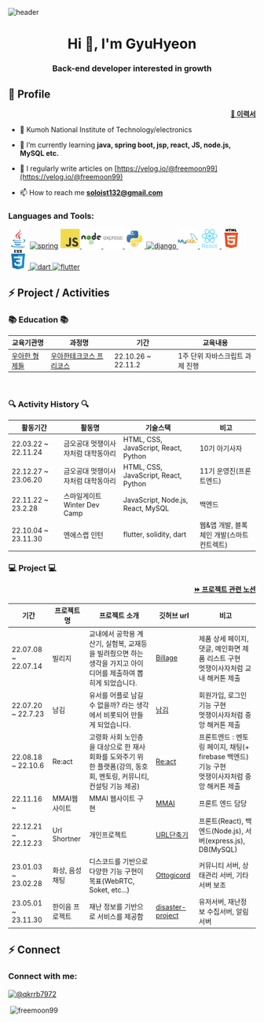 ![header](https://capsule-render.vercel.app/api?type=waving&color=auto&height=300&section=header&text=GyuHyeon%20Park&fontSize=90)
<h1 align="center">Hi 👋, I'm GyuHyeon</h1>
<h3 align="center">Back-end developer interested in growth</h3>

## 👋 Profile
<div align="right">
<a href="https://kyuhyun.notion.site/7f40a182707f409989f4ee9b77f1f25f?pvs=4"><b>📃 이력서</b></a>
</div>


- 🏫 Kumoh National Institute of Technology/electronics

- 🌱 I’m currently learning **java, spring boot, jsp, react, JS, node.js, MySQL etc.**

- 📝 I regularly write articles on [https://velog.io/@freemoon99](https://velog.io/@freemoon99)

- 📫 How to reach me **soloist132@gmail.com**

<h3 align="left">Languages and Tools:</h3>
<p align="left">
<a href="https://www.java.com" target="_blank" rel="noreferrer"><img src="https://raw.githubusercontent.com/devicons/devicon/master/icons/java/java-original.svg" alt="java" width="40" height="40" /></a> 
<a href="https://spring.io/" target="_blank" rel="noreferrer"> <img src="https://www.vectorlogo.zone/logos/springio/springio-icon.svg" alt="spring" width="40" height="40" /></a>
<a href="https://developer.mozilla.org/en-US/docs/Web/JavaScript" target="_blank" rel="noreferrer"> <img src="https://raw.githubusercontent.com/devicons/devicon/master/icons/javascript/javascript-original.svg"  alt="javascript" width="40" height="40" /> </a> 
<a href="https://nodejs.org" target="_blank" rel="noreferrer"> <img src="https://raw.githubusercontent.com/devicons/devicon/master/icons/nodejs/nodejs-original-wordmark.svg" alt="nodejs" width="40" height="40" /> </a> 
<a href="https://expressjs.com" target="_blank" rel="noreferrer"> <img src="https://raw.githubusercontent.com/devicons/devicon/master/icons/express/express-original-wordmark.svg" alt="express" width="40" height="40" /> </a> 
<a href="https://www.python.org" target="_blank" rel="noreferrer"> <img src="https://raw.githubusercontent.com/devicons/devicon/master/icons/python/python-original.svg" alt="python" width="40" height="40" /> </a> 
<a href="https://www.djangoproject.com/" target="_blank" rel="noreferrer"> <img src="https://cdn.worldvectorlogo.com/logos/django.svg" alt="django" width="40" height="40" /> </a> 
<a href="https://www.mysql.com/" target="_blank" rel="noreferrer"> <img src="https://raw.githubusercontent.com/devicons/devicon/master/icons/mysql/mysql-original-wordmark.svg" alt="mysql" width="40" height="40" /> </a> 
<a href="https://reactjs.org/" target="_blank" rel="noreferrer"> <img src="https://raw.githubusercontent.com/devicons/devicon/master/icons/react/react-original-wordmark.svg" alt="react" width="40" height="40" /> </a> 
<a href="https://www.w3.org/html/" target="_blank" rel="noreferrer"> <img src="https://raw.githubusercontent.com/devicons/devicon/master/icons/html5/html5-original-wordmark.svg" alt="html5" width="40" height="40" /> </a> 
<a href="https://www.w3schools.com/css/" target="_blank" rel="noreferrer"> <img src="https://raw.githubusercontent.com/devicons/devicon/master/icons/css3/css3-original-wordmark.svg" alt="css3" width="40" height="40" /> </a> 
<a href="https://dart.dev" target="_blank" rel="noreferrer"> <img src="https://www.vectorlogo.zone/logos/dartlang/dartlang-icon.svg" alt="dart" width="40" height="40" /> </a> 
<a href="https://flutter.dev" target="_blank" rel="noreferrer"><img src="https://www.vectorlogo.zone/logos/flutterio/flutterio-icon.svg" alt="flutter" width="40" height="40" /></a> 

</p>

## ⚡ Project / Activities

<h3> 📚 Education 📚 </h3>

|교육기관명|과정명|기간|교육내용|
|---|---|---|---|
|<a href="https://www.woowahan.com/">우아한 형제들</a>|<a href="https://github.com/woowacourse-precourse">우아한테크코스 프리코스</a>|22.10.26 ~ 22.11.2|1주 단위 자바스크립트 과제 진행|

<br>

<h3> 🔍 Activity History 🔍 </h3>

|활동기간|활동명|기술스택|비고|
|---|---|---|---|
|22.03.22 ~ 22.11.24|금오공대 멋쟁이사자처럼 대학동아리|HTML, CSS, JavaScript, React, Python|10기 아기사자|
|22.12.27 ~ 23.06.20|금오공대 멋쟁이사자처럼 대학동아리|HTML, CSS, JavaScript, React, Python|11기 운영진(프론트엔드)|
|22.11.22 ~ 23.2.28|스마일게이트 Winter Dev Camp|JavaScript, Node.js, React, MySQL|백엔드|
|22.10.04 ~ 23.11.30|엔에스랩 인턴|flutter, solidity, dart|웹&앱 개발, 블록체인 개발(스마트컨트렉트)|

<h3> 💻 Project 💻 </h3>
<div align="right">
<a href="https://kyuhyun.notion.site/7f40a182707f409989f4ee9b77f1f25f?pvs=4"><b>⏩ 프로젝트 관련 노션</b></a>
</div>

|기간|프로젝트명|프로젝트 소개|깃허브 url|비고|
|---|---|---|---|---|
|22.07.08 ~ 22.07.14|빌리지|교내에서 공학용 계산기, 실험복, 교재등을 빌려줬으면 하는 생각을 가지고 아이디어를 제출하여 뽑히게 되었습니다.|<a href="https://github.com/Billage-Likelionkit/Billage_Front-end/tree/GyuHyeon">Billage</a>|제품 상세 페이지, 댓글, 메인화면 제품 리스트 구현<br/>멋쟁이사자처럼 교내 해커톤 제출|
|22.07.20 ~ 22.7.23|남김|유서를 어플로 남길 수 없을까? 라는 생각에서 비롯되어 만들게 되었습니다.|<a href="https://github.com/LeaveMessage">남김</a>|회원가입, 로그인 기능 구현<br/>멋쟁이사자처럼 중앙 해커톤 제출|
|22.08.18 ~ 22.10.6|Re:act|고령화 사회 노인층을 대상으로 한 재사회화를 도와주기 위한 플랫폼(강의, 동호회, 멘토링, 커뮤니티, 컨설팅 기능 제공)|<a href="https://github.com/React-Likelion/react">Re:act</a>|프론트엔드 : 멘토링 페이지, 채팅(+ firebase 백엔드)기능 구현<br/>멋쟁이사자처럼 중앙 해커톤 제출|
|22.11.16 ~ |MMAI웹사이트|MMAI 웹사이트 구현|<a href="https://github.com/b2sts3xy/MMAI">MMAI</a>|프론트 엔드 담당|
|22.12.21 ~ 22.12.23|Url Shortner|개인프로젝트|<a href="https://github.com/freemoon99/URL-Shortner">URL단축기</a>|프론트(React), 백엔드(Node.js), 서버(express.js), DB(MySQL)|
|23.01.03 ~ 23.02.28|화상, 음성 채팅|디스코드를 기반으로 다양한 기능 구현이 목표(WebRTC, Soket, etc...)|<a href="https://github.com/sgdevcamp2022/ottogi">Ottogicord</a>|커뮤니티 서버, 상태관리 서버, 기타 서버 보조|
|23.05.01 ~ 23.11.30|한이음 프로젝트|재난 정보를 기반으로 서비스를 제공함|<a href="https://github.com/kit-cmd/backend#%EB%B0%95%EA%B7%9C%ED%98%84">disaster-project</a>|유저서버, 재난정보 수집서버, 알림서버|


## ⚡ Connect

<h3 align="left">Connect with me:</h3>
<p align="left">
<a href="https://www.instagram.com/qkrrb7972/" target="blank"><img align="center" src="https://raw.githubusercontent.com/rahuldkjain/github-profile-readme-generator/master/src/images/icons/Social/instagram.svg" alt="@qkrrb7972" height="30" width="40" /></a>
</p>

<p>&nbsp;<img align="center" src="https://github-readme-stats.vercel.app/api?username=freemoon99&show_icons=true&locale=en" alt="freemoon99" /></p>

